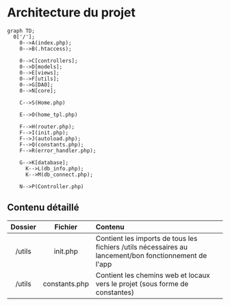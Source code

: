 # Architecture du projet

```mermaid
graph TD;
  0['/'];
    0-->A(index.php);
    0-->B(.htaccess);
    
    0-->C[controllers];
    0-->D[models];
    0-->E[views];
    0-->F[utils];
    0-->G[DAO];
    0-->N[core];

    C-->S(Home.php)
    
    E-->O(home_tpl.php)

    F-->H(router.php);
    F-->I(init.php);
    F-->J(autoload.php);
    F-->Q(constants.php);
    F-->R(error_handler.php);
  
    G-->K[database];
      K-->L(db_info.php);
      K-->M(db_connect.php);

    N-->P(Controller.php)
```

## Contenu détaillé

| Dossier | Fichier | Contenu |
|:--:|:--:|:--|
| /utils | init.php | Contient les imports de tous les fichiers /utils nécessaires au lancement/bon fonctionnement de l'app |
| /utils | constants.php | Contient les chemins web et locaux vers le projet (sous forme de constantes) |